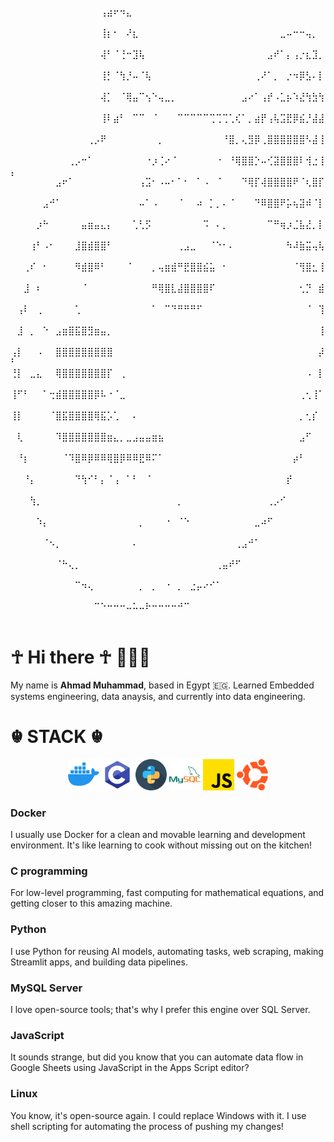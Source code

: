 ⠀⠀⠀⠀⠀⠀⠀⠀⠀⠀⠀⠀⠀⠀⢠⣴⠖⠲⣄⠀⠀⠀⠀⠀⠀⠀⠀⠀⠀⠀⠀⠀⠀⠀⠀⠀⠀⠀⠀⠀⠀⠀⠀⠀⠀⠀⠀⠀⠀⠀
⠀⠀⠀⠀⠀⠀⠀⠀⠀⠀⠀⠀⠀⠀⢸⡆⠂⠀⠜⣆⠀⠀⠀⠀⠀⠀⠀⠀⠀⠀⠀⠀⠀⠀⠀⠀⠀⠀⠀⠀⠀⠀⣀⠤⠒⠒⢤⡀⠀⠀
⠀⠀⠀⠀⠀⠀⠀⠀⠀⠀⠀⠀⠀⠀⢼⠃⠈⢘⠒⣹⢧⠀⠀⠀⠀⠀⠀⠀⠀⠀⠀⠀⠀⠀⠀⠀⠀⠀⠀⠀⣠⠞⠁⡄⢠⡐⣆⣹⡀⠀
⠀⠀⠀⠀⠀⠀⠀⠀⠀⠀⠀⠀⠀⠀⢸⡃⠈⢳⡘⠤⠈⢧⠀⠀⠀⠀⠀⠀⠀⠀⠀⠀⠀⠀⠀⠀⠀⠀⢀⠜⠁⡀⠀⡐⠲⡿⣣⠄⡇⠀
⠀⠀⠀⠀⠀⠀⠀⠀⠀⠀⠀⠀⠀⠀⢼⡁⠀⠈⢿⣤⠉⢢⠑⢤⣀⡀⠀⠀⠀⠀⠀⠀⠀⠀⠀⠀⣠⠔⠁⢠⡞⠠⣁⡦⠱⣜⢳⣳⢳⠀
⠀⠀⠀⠀⠀⠀⠀⠀⠀⠀⠀⠀⠀⠀⢸⠇⣴⠃⠀⠉⠉⠀⠈⠀⠀⠀⠉⠉⠉⠉⠉⢉⢉⢉⢁⢎⠁⡀⣴⡟⢠⢧⣩⣟⡿⣮⡘⣼⣼⠀
⠀⠀⠀⠀⠀⠀⠀⠀⠀⠀⠀⠀⢀⡠⠟⠀⠀⠀⠀⠀⠀⠀⠀⡀⠀⠀⠀⠀⠀⠀⠀⠀⠀⠘⣿⡀⢄⣻⡿⢀⣿⣿⣿⣿⣿⣿⠣⣼⢸⠀
⠀⠀⠀⠀⠀⠀⠀⠀⠀⢀⡠⠒⠁⠀⠀⠀⠀⠀⠀⠀⠀⠐⡰⢈⠔⠈⠀⠀⠀⠀⠀⠀⠐⠀⠘⢿⣿⣿⡑⠤⢊⣽⣿⣿⣿⠇⢺⣐⢸⡄
⠀⠀⠀⠀⠀⠀⠀⣠⠖⠁⠀⠀⠀⠀⠀⠀⠀⠀⠀⠀⢠⣩⠂⠠⠤⠂⠁⠂⠀⠁⠠⠀⠈⠀⠀⠀⠙⢿⡏⢼⣿⣿⣿⣿⠟⠈⢆⣿⡏⠀
⠀⠀⠀⠀⠀⣠⠚⠁⠀⠀⠀⠀⠀⠀⠀⠀⠀⠀⠀⠀⠤⠁⠠⠀⠀⠀⠈⠀⠀⠴⠀⡁⡀⠄⠈⠀⠀⠀⠙⠿⣿⣿⠟⡥⢦⣽⠾⠈⡇⠀
⠀⠀⠀⠀⡰⠓⠀⠀⠀⠀⠀⣤⣶⣤⣄⡄⠀⠀⠀⢁⢃⡫⠀⠀⠀⠀⠀⠀⠀⠀⠩⠀⠄⡀⠀⠀⠀⠀⠀⠀⠉⠛⢶⡰⣈⣧⣜⡀⡇⠀
⠀⠀⠀⢰⠃⠠⠂⠀⠀⠀⣸⣿⣾⣿⣿⠃⠀⠀⠀⠀⠀⠀⠀⠀⠀⠀⢀⣠⣀⠀⠀⠈⠑⠂⠄⠀⠀⠀⠀⠀⠀⠀⠀⠳⠼⣷⣭⢤⢧⠀
⠀⠀⢀⠎⠀⠂⠀⠀⠀⠀⠻⣾⣿⠿⠃⠀⠀⠀⠈⠀⠀⠀⡀⢤⣶⣾⠛⣟⣿⣿⣮⣥⠀⠂⠀⠀⠀⠀⠀⠀⠀⠀⠀⠀⠈⢻⣿⣂⢸⠀
⠀⠀⣸⠀⠆⠀⠀⠀⠀⠀⠀⠈⠀⠀⠀⠀⠀⠀⠀⠀⠀⠀⠛⢿⣿⣇⣼⣿⣿⣿⣿⠏⠀⠀⠀⠀⠀⠀⠀⠀⠀⠀⠀⠀⠀⢂⡙⠀⣾⠀
⠀⢠⠇⠀⢀⠀⠀⠀⠀⠀⢁⠀⠀⠀⠀⠀⠀⠀⠀⠀⠀⠀⠁⠀⠉⠙⠛⠛⠛⠋⠀⠀⠀⠀⠀⠀⠀⠀⠀⠀⠀⠀⠀⠀⠀⠀⠈⠀⢹⠀
⠀⣸⠀⡀⠀⠑⠀⣠⣶⣿⣯⣿⣻⣶⣤⡀⠀⠀⠀⠀⠀⠀⠀⠀⠀⠀⠀⠀⠀⠀⠀⠀⠀⠀⠀⠀⠀⠀⠀⠀⠀⠀⠀⠀⠀⠀⠀⠀⢸⠀
⢠⡇⠀⠀⠠⠀⠀⣿⣿⣿⣿⣿⣿⣿⣿⣿⠀⠀⠀⠀⠀⠀⠀⠀⠀⠀⠀⠀⠀⠀⠀⠀⠀⠀⠀⠀⠀⠀⠀⠀⠀⠀⠀⠀⠀⠀⠀⠀⡼⠃
⢘⡇⠀⣀⣄⠀⠀⢿⣿⣿⣿⣿⣿⣿⣿⡏⠀⢀⠀⠀⠀⠀⠀⠀⠀⠀⠀⠀⠀⠀⠀⠀⠀⠀⠀⠀⠀⠀⠀⠀⠀⠀⠀⠀⠀⠀⠠⠀⡇⠀
⢸⠋⠃⠀⠀⠁⢒⣾⣿⣿⣿⣿⣿⡿⠧⠐⠈⣀⠀⠀⠀⠀⠀⠀⠀⠀⠀⠀⠀⠀⠀⠀⠀⠀⠀⠀⠀⠀⠀⠀⠀⠀⠀⠀⠀⢀⢂⢸⠁⠀
⢸⡇⠀⠀⠀⠀⠈⣿⣯⣿⣿⣿⣿⢿⣯⡡⢁⠀⠀⠄⠀⠀⠀⠀⠀⠀⠀⠀⠀⠀⠀⠀⠀⠀⠀⠀⠀⠀⠀⠀⠀⠀⠀⠀⠀⡀⢂⡎⠀⠀
⠀⢇⠀⠀⠀⠀⠀⠹⣿⣿⣿⣿⣿⣿⣿⣶⣄⡀⣀⣠⣤⣤⣶⣦⠀⠀⠀⠀⠀⠀⠀⠀⠀⠀⠀⠀⠀⠀⠀⠀⠀⠀⠀⠀⠀⣠⠋⠀⠀⠀
⠀⠘⡆⠀⠀⠀⠀⠀⠈⠹⣿⠿⡿⠿⠿⢿⣿⡿⠿⠿⣟⠿⠍⠁⠀⠀⠀⠀⠀⠀⠀⠀⠀⠀⠀⠀⠀⠀⠀⠀⠀⠀⠀⠀⡴⠃⠀⠀⠀⠀
⠀⠀⠘⡄⠀⠀⠀⠀⠀⠀⠙⢳⠊⠃⡄⠈⢠⠀⠁⠃⠀⠈⠀⠀⠀⠀⠀⠀⠀⠀⠀⠀⠀⠀⠀⠀⠀⠀⠀⠀⠀⠀⠀⡞⠀⠀⠀⠀⠀⠀
⠀⠀⠀⢳⡀⠀⠀⠀⠀⠀⠀⠀⠀⠀⠀⠀⠀⠀⠀⠀⠀⠀⠀⠀⠀⠀⡀⠀⠀⠀⠀⠀⠀⠀⠀⠀⠀⠀⠀⠀⢀⡠⠊⠀⠀⠀⠀⠀⠀⠀
⠀⠀⠀⠀⠱⡄⠀⠀⠀⠀⠀⠀⠀⠀⠀⠀⠀⠀⠀⠀⡀⠀⠀⠀⠐⠀⠈⠑⠀⠀⠀⠀⠀⠀⠀⠀⠀⠀⣀⠴⠋⠀⠀⠀⠀⠀⠀⠀⠀⠀
⠀⠀⠀⠀⠀⠈⠢⡀⠀⠀⠀⠀⠀⠀⠀⠀⠀⠀⠀⠄⠀⠀⠀⠀⠀⠀⠀⠀⠀⠀⠀⠀⠀⠀⠀⢀⣠⠚⠁⠀⠀⠀⠀⠀⠀⠀⠀⠀⠀⠀
⠀⠀⠀⠀⠀⠀⠀⠈⠓⢄⡀⠀⠀⠀⠀⠀⠀⠀⠀⠀⠀⠀⠀⠀⠀⠀⠀⠀⠀⠀⠀⠀⢀⣤⠞⠋⠀⠀⠀⠀⠀⠀⠀⠀⠀⠀⠀⠀⠀⠀
⠀⠀⠀⠀⠀⠀⠀⠀⠀⠀⠉⠲⢄⠀⠀⠀⠀⠀⠀⠀⡀⠀⡀⠀⠐⠀⡀⠀⣐⡤⠔⠊⠁⠀⠀⠀⠀⠀⠀⠀⠀⠀⠀⠀⠀⠀⠀⠀⠀⠀
⠀⠀⠀⠀⠀⠀⠀⠀⠀⠀⠀⠀⠀⠉⠑⠒⠒⠒⠤⠥⠤⠗⠒⠒⠒⠒⠚⠉⠀⠀⠀⠀⠀⠀⠀⠀⠀⠀⠀⠀⠀⠀⠀⠀⠀⠀⠀⠀⠀⠀⠀⠀⠀⠀⠀⠀⠀⠀⠀⠀⠀⠀⠀⠀⠀⠀⠀⠀⠀⠀⠀⠀⠀⠀

# ☥ Hi there ☥ 👋👋👋
My name is **Ahmad Muhammad**, based in Egypt 🇪🇬.
Learned Embedded systems engineering, data anaysis, and currently into data engineering.

# ☬ STACK ☬
<div align="center">
    <img src="Icons/icons8-docker-144.png" alt="Docker" style="height: 50px; width: 50px;">
    <img src="Icons/icons8-c-programming-144.png" alt="C Programming" style="height: 50px; width: 50px;">
    <img src="Icons/snakes_423066.png" alt="Python" style="height: 50px; width: 50px;">
    <img src="Icons/icons8-mysql-144.png" alt="MySQL" style="height: 50px; width: 50px;">
    <img src="Icons/js_5968292.png" alt="JavaScript" style="height: 50px; width: 50px;">
    <img src="Icons/ubuntu_888879.png" alt="Ubuntu" style="height: 50px; width: 50px;">
</div>


### Docker
I usually use Docker for a clean and movable learning and development environment. It's like learning to cook without missing out on the kitchen!

### C programming
For low-level programming, fast computing for mathematical equations, and getting closer to this amazing machine.

### Python
I use Python for reusing AI models, automating tasks, web scraping, making Streamlit apps, and building data pipelines.

### MySQL Server
I love open-source tools; that's why I prefer this engine over SQL Server.

### JavaScript
It sounds strange, but did you know that you can automate data flow in Google Sheets using JavaScript in the Apps Script editor?

### Linux
You know, it's open-source again. I could replace Windows with it. I use shell scripting for automating the process of pushing my changes!
